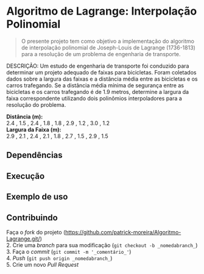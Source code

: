 # Algoritmo de Lagrange: Interpolação Polinomial 
> O presente projeto tem como objetivo a implementação do algoritmo de interpolação polinomial de Joseph-Louis de Lagrange (1736-1813) para a resolução de um problema de engenharia de transporte. 

<p>
 DESCRIÇÃO:
Um estudo de engenharia de transporte foi conduzido para determinar um projeto adequado de faixas para bicicletas. Foram coletados dados sobre a largura das faixas e a distância média entre as bicicletas e os carros trafegando. Se a distância média mínima de segurança entre as bicicletas e os carros trafegando é de 1.9 metros, determine a largura da faixa correspondente utilizando dois polinômios interpoladores para a resolução do problema. 
 
</p> 

<strong> Distância (m):</strong> <br />
2.4 , 1.5 , 2.4 , 1.8 , 1.8 , 2.9 , 1.2 , 3.0 , 1.2 <br />
<strong> Largura da Faixa (m):</strong> <br />
2.9 , 2.1 , 2.4 , 2.1 , 1.8 , 2.7 , 1.5 , 2.9 , 1.5 <br />
   

## Dependências


## Execução


## Exemplo de uso


## Contribuindo
Faça o _fork_ do projeto (<https://github.com/patrick-moreira/Algoritmo-Lagrange.git/>) <br />
2. Crie uma _branch_ para sua modificação (`git checkout -b _nomedabranch_`) <br />
3. Faça o _commit_ (`git commit -m '_comentário_'`) <br />
4. _Push_ (`git push origin _nomedabranch_`) <br />
5. Crie um novo _Pull Request_ <br />

